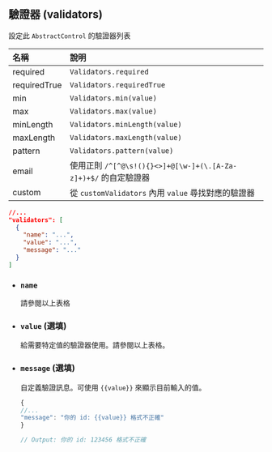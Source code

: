 ## 驗證器 (validators)

設定此 `AbstractControl` 的驗證器列表

| 名稱         | 說明                                                            |
| :----------- | :-------------------------------------------------------------- |
| required     | `Validators.required`                                           |
| requiredTrue | `Validators.requiredTrue`                                       |
| min          | `Validators.min(value)`                                         |
| max          | `Validators.max(value)`                                         |
| minLength    | `Validators.minLength(value)`                                   |
| maxLength    | `Validators.maxLength(value)`                                   |
| pattern      | `Validators.pattern(value)`                                     |
| email        | 使用正則 `/^[^@\s!(){}<>]+@[\w-]+(\.[A-Za-z]+)+$/` 的自定驗證器 |
| custom       | 從 `customValidators` 內用 `value` 尋找對應的驗證器             |

```json
//...
"validators": [
  {
    "name": "...",
    "value": "...",
    "message": "..."
  }
]
```

- ### `name`

  請參閱以上表格

- ### `value` (選填)

  給需要特定值的驗證器使用。請參閱以上表格。

- ### `message` (選填)

  自定義驗證訊息。可使用 `{{value}}` 來顯示目前輸入的值。

  ```javascript
  {
  //...
  "message": "你的 id: {{value}} 格式不正確"
  }

  // Output: 你的 id: 123456 格式不正確
  ```
